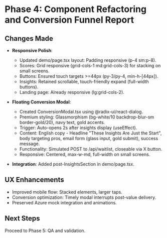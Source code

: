 # Phase 4: Component Refactoring and Conversion Funnel Report

## Changes Made

- **Responsive Polish**:
  - Updated demo/page.tsx layout: Padding responsive (p-4 sm:p-8).
  - Scores: Grid responsive (grid-cols-1 md:grid-cols-3) for stacking on small screens.
  - Buttons: Ensured touch targets >=44px (py-3/py-4, min-h-[44px]).
  - Insights: Retained scrollable, touch-friendly expand (full-width buttons).
  - Landing page: Already responsive (lg:grid-cols-2).

- **Floating Conversion Modal**:
  - Created ConversionModal.tsx using @radix-ui/react-dialog.
  - Premium styling: Glassmorphism (bg-white/10 backdrop-blur-sm border-gold/20), navy text, gold accents.
  - Trigger: Auto-opens 2s after insights display (useEffect).
  - Content: English copy - Headline \"These Insights Are Just the Start\", body targeting pros, email form (glass input, gold submit), success message.
  - Functionality: Simulated POST to /api/waitlist, closeable via X button.
  - Responsive: Centered, max-w-md, full-width on small screens.

- **Integration**: Added <ConversionModal open={modalOpen} /> post-InsightsSection in demo/page.tsx.

## UX Enhancements
- Improved mobile flow: Stacked elements, larger taps.
- Conversion optimization: Timely modal interrupts post-value delivery.
- Preserved Azure mock integration and animations.

## Next Steps
Proceed to Phase 5: QA and validation.